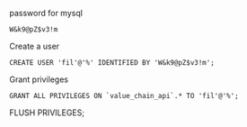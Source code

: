 password for mysql
```
W&k9@pZ$v3!m
```

Create a user
```
CREATE USER 'fil'@'%' IDENTIFIED BY 'W&k9@pZ$v3!m';
```

Grant privileges
```
GRANT ALL PRIVILEGES ON `value_chain_api`.* TO 'fil'@'%';
```


FLUSH PRIVILEGES;
